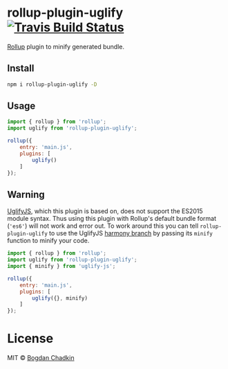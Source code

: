 # rollup-plugin-uglify [![Travis Build Status][travis-img]][travis]

[travis-img]: https://travis-ci.org/TrySound/rollup-plugin-uglify.svg
[travis]: https://travis-ci.org/TrySound/rollup-plugin-uglify

[Rollup](https://github.com/rollup/rollup) plugin to minify generated bundle.

## Install

```sh
npm i rollup-plugin-uglify -D
```

## Usage

```js
import { rollup } from 'rollup';
import uglify from 'rollup-plugin-uglify';

rollup({
	entry: 'main.js',
	plugins: [
		uglify()
	]
});
```

## Warning
[UglifyJS](https://github.com/mishoo/UglifyJS2), which this plugin is based on, does not support the ES2015 module syntax. Thus using this plugin with Rollup's default bundle format (`'es6'`) will not work and error out.
To work around this you can tell `rollup-plugin-uglify` to use the UglifyJS [harmony branch](https://github.com/mishoo/UglifyJS2/tree/harmony) by passing its `minify` function to minify your code.
```js
import { rollup } from 'rollup';
import uglify from 'rollup-plugin-uglify';
import { minify } from 'uglify-js';

rollup({
	entry: 'main.js',
	plugins: [
		uglify({}, minify)
	]
});
```

# License

MIT © [Bogdan Chadkin](mailto:trysound@yandex.ru)
